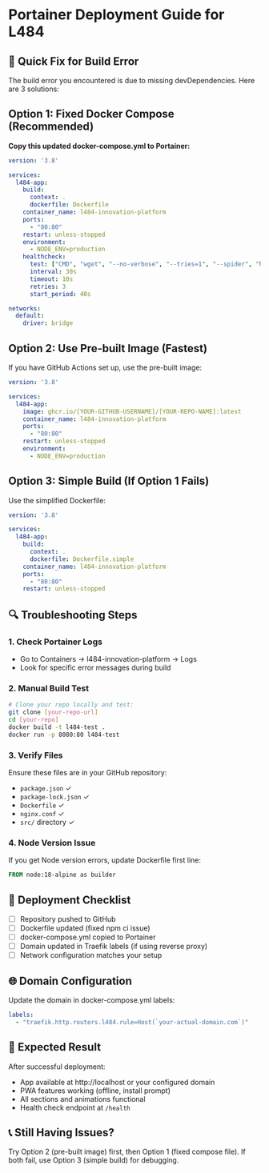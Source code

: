 # Portainer Deployment Guide for L484

## 🚨 Quick Fix for Build Error

The build error you encountered is due to missing devDependencies. Here are 3 solutions:

## Option 1: Fixed Docker Compose (Recommended)

**Copy this updated docker-compose.yml to Portainer:**

```yaml
version: '3.8'

services:
  l484-app:
    build: 
      context: .
      dockerfile: Dockerfile
    container_name: l484-innovation-platform
    ports:
      - "80:80"
    restart: unless-stopped
    environment:
      - NODE_ENV=production
    healthcheck:
      test: ["CMD", "wget", "--no-verbose", "--tries=1", "--spider", "http://localhost/health", "||", "exit", "1"]
      interval: 30s
      timeout: 10s
      retries: 3
      start_period: 40s

networks:
  default:
    driver: bridge
```

## Option 2: Use Pre-built Image (Fastest)

If you have GitHub Actions set up, use the pre-built image:

```yaml
version: '3.8'

services:
  l484-app:
    image: ghcr.io/[YOUR-GITHUB-USERNAME]/[YOUR-REPO-NAME]:latest
    container_name: l484-innovation-platform
    ports:
      - "80:80"
    restart: unless-stopped
    environment:
      - NODE_ENV=production
```

## Option 3: Simple Build (If Option 1 Fails)

Use the simplified Dockerfile:

```yaml
version: '3.8'

services:
  l484-app:
    build: 
      context: .
      dockerfile: Dockerfile.simple
    container_name: l484-innovation-platform
    ports:
      - "80:80"
    restart: unless-stopped
```

## 🔍 Troubleshooting Steps

### 1. Check Portainer Logs
- Go to Containers → l484-innovation-platform → Logs
- Look for specific error messages during build

### 2. Manual Build Test
```bash
# Clone your repo locally and test:
git clone [your-repo-url]
cd [your-repo]
docker build -t l484-test .
docker run -p 8080:80 l484-test
```

### 3. Verify Files
Ensure these files are in your GitHub repository:
- `package.json` ✓
- `package-lock.json` ✓  
- `Dockerfile` ✓
- `nginx.conf` ✓
- `src/` directory ✓

### 4. Node Version Issue
If you get Node version errors, update Dockerfile first line:
```dockerfile
FROM node:18-alpine as builder
```

## 📝 Deployment Checklist

- [ ] Repository pushed to GitHub
- [ ] Dockerfile updated (fixed npm ci issue)
- [ ] docker-compose.yml copied to Portainer
- [ ] Domain updated in Traefik labels (if using reverse proxy)
- [ ] Network configuration matches your setup

## 🌐 Domain Configuration

Update the domain in docker-compose.yml labels:
```yaml
labels:
  - "traefik.http.routers.l484.rule=Host(`your-actual-domain.com`)"
```

## 🚀 Expected Result

After successful deployment:
- App available at http://localhost or your configured domain
- PWA features working (offline, install prompt)
- All sections and animations functional
- Health check endpoint at `/health`

## 📞 Still Having Issues?

Try Option 2 (pre-built image) first, then Option 1 (fixed compose file). If both fail, use Option 3 (simple build) for debugging.